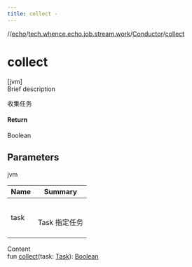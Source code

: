 ```yaml
---
title: collect -
---
```

//[echo](../../index.md)/[tech.whence.echo.job.stream.work](../index.md)/[Conductor](index.md)/[collect](collect.md)



# collect  
[jvm]  
Brief description  


收集任务



#### Return  


Boolean



## Parameters  
  
jvm  
  
|  Name|  Summary| 
|---|---|
| task| <br><br>Task 指定任务<br><br>
  
  
Content  
fun [collect](collect.md)(task: [Task](../../tech.whence.echo.job.stream.task/-task/index.md)): [Boolean](https://kotlinlang.org/api/latest/jvm/stdlib/kotlin/-boolean/index.html)  



